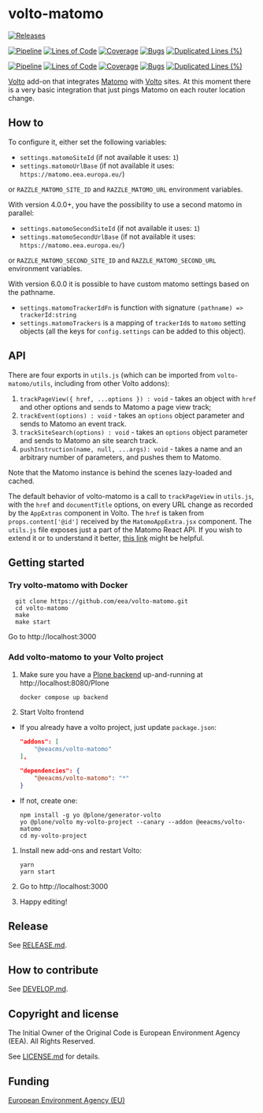 # volto-matomo

[![Releases](https://img.shields.io/github/v/release/eea/volto-matomo)](https://github.com/eea/volto-matomo/releases)

[![Pipeline](https://ci.eionet.europa.eu/buildStatus/icon?job=volto-addons%2Fvolto-matomo%2Fmaster&subject=master)](https://ci.eionet.europa.eu/view/Github/job/volto-addons/job/volto-matomo/job/master/display/redirect)
[![Lines of Code](https://sonarqube.eea.europa.eu/api/project_badges/measure?project=volto-matomo-master&metric=ncloc)](https://sonarqube.eea.europa.eu/dashboard?id=volto-matomo-master)
[![Coverage](https://sonarqube.eea.europa.eu/api/project_badges/measure?project=volto-matomo-master&metric=coverage)](https://sonarqube.eea.europa.eu/dashboard?id=volto-matomo-master)
[![Bugs](https://sonarqube.eea.europa.eu/api/project_badges/measure?project=volto-matomo-master&metric=bugs)](https://sonarqube.eea.europa.eu/dashboard?id=volto-matomo-master)
[![Duplicated Lines (%)](https://sonarqube.eea.europa.eu/api/project_badges/measure?project=volto-matomo-master&metric=duplicated_lines_density)](https://sonarqube.eea.europa.eu/dashboard?id=volto-matomo-master)

[![Pipeline](https://ci.eionet.europa.eu/buildStatus/icon?job=volto-addons%2Fvolto-matomo%2Fdevelop&subject=develop)](https://ci.eionet.europa.eu/view/Github/job/volto-addons/job/volto-matomo/job/develop/display/redirect)
[![Lines of Code](https://sonarqube.eea.europa.eu/api/project_badges/measure?project=volto-matomo-develop&metric=ncloc)](https://sonarqube.eea.europa.eu/dashboard?id=volto-matomo-develop)
[![Coverage](https://sonarqube.eea.europa.eu/api/project_badges/measure?project=volto-matomo-develop&metric=coverage)](https://sonarqube.eea.europa.eu/dashboard?id=volto-matomo-develop)
[![Bugs](https://sonarqube.eea.europa.eu/api/project_badges/measure?project=volto-matomo-develop&metric=bugs)](https://sonarqube.eea.europa.eu/dashboard?id=volto-matomo-develop)
[![Duplicated Lines (%)](https://sonarqube.eea.europa.eu/api/project_badges/measure?project=volto-matomo-develop&metric=duplicated_lines_density)](https://sonarqube.eea.europa.eu/dashboard?id=volto-matomo-develop)

[Volto](https://github.com/plone/volto) add-on that integrates [Matomo](https://matomo.org/) with [Volto](https://github.com/plone/volto) sites. At this moment there is a very basic integration that just pings Matomo on each router location change.

## How to

To configure it, either set the following variables:

- `settings.matomoSiteId` (if not available it uses: `1`)
- `settings.matomoUrlBase` (if not available it uses: `https://matomo.eea.europa.eu/`)

or `RAZZLE_MATOMO_SITE_ID` and `RAZZLE_MATOMO_URL` environment variables.

With version 4.0.0+, you have the possibility to use a second matomo in parallel:

- `settings.matomoSecondSiteId` (if not available it uses: `1`)
- `settings.matomoSecondUrlBase` (if not available it uses: `https://matomo.eea.europa.eu/`)

or `RAZZLE_MATOMO_SECOND_SITE_ID` and `RAZZLE_MATOMO_SECOND_URL` environment variables.

With version 6.0.0 it is possible to have custom matomo settings based on the pathname.

- `settings.matomoTrackerIdFn` is function with signature `(pathname) => trackerId:string`
- `settings.matomoTrackers` is a mapping of `trackerId`s to `matomo` setting objects (all the keys for `config.settings` can be added to this object).

## API

There are four exports in `utils.js` (which can be imported from `volto-matomo/utils`, including from other Volto addons):

1. `trackPageView({ href, ...options }) : void` - takes an object with `href` and other options and sends to Matomo a page view track;
2. `trackEvent(options) : void` - takes an `options` object parameter and sends to Matomo an event track.
3. `trackSiteSearch(options) : void` - takes an `options` object parameter and sends to Matomo an site search track.
4. `pushInstruction(name, null, ...args): void` - takes a name and an arbitrary number of parameters, and pushes them to Matomo.

Note that the Matomo instance is behind the scenes lazy-loaded and cached.

The default behavior of volto-matomo is a call to `trackPageView` in `utils.js`, with the `href` and `documentTitle` options, on every URL change as recorded by the `AppExtras` component in Volto. The `href` is taken from `props.content['@id']` received by the `MatomoAppExtra.jsx` component. The `utils.js` file exposes just a part of the Matomo React API. If you wish to extend it or to understand it better, [this link](https://github.com/Amsterdam/matomo-tracker/tree/master/packages/react) might be helpful.

## Getting started

### Try volto-matomo with Docker

      git clone https://github.com/eea/volto-matomo.git
      cd volto-matomo
      make
      make start

Go to http://localhost:3000

### Add volto-matomo to your Volto project

1. Make sure you have a [Plone backend](https://plone.org/download) up-and-running at http://localhost:8080/Plone

   ```Bash
   docker compose up backend
   ```

1. Start Volto frontend

- If you already have a volto project, just update `package.json`:

  ```JSON
  "addons": [
      "@eeacms/volto-matomo"
  ],

  "dependencies": {
      "@eeacms/volto-matomo": "*"
  }
  ```

- If not, create one:

  ```
  npm install -g yo @plone/generator-volto
  yo @plone/volto my-volto-project --canary --addon @eeacms/volto-matomo
  cd my-volto-project
  ```

1. Install new add-ons and restart Volto:

   ```
   yarn
   yarn start
   ```

1. Go to http://localhost:3000

1. Happy editing!

## Release

See [RELEASE.md](https://github.com/eea/volto-matomo/blob/master/RELEASE.md).

## How to contribute

See [DEVELOP.md](https://github.com/eea/volto-matomo/blob/master/DEVELOP.md).

## Copyright and license

The Initial Owner of the Original Code is European Environment Agency (EEA).
All Rights Reserved.

See [LICENSE.md](https://github.com/eea/volto-matomo/blob/master/LICENSE.md) for details.

## Funding

[European Environment Agency (EU)](http://eea.europa.eu)
